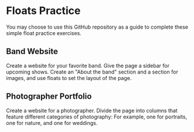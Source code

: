 # Floats Practice
You may choose to use this GitHub repository as a guide to complete these simple float practice exercises.

## Band Website

Create a website for your favorite band. Give the page a sidebar for upcoming shows. Create an "About the band" section and a section for images, and use floats to set the layout of the page. 

## Photographer Portfolio

Create a website for a photographer. Divide the page into columns that feature different categories of photography: For example, one for portraits, one for nature, and one for weddings.
